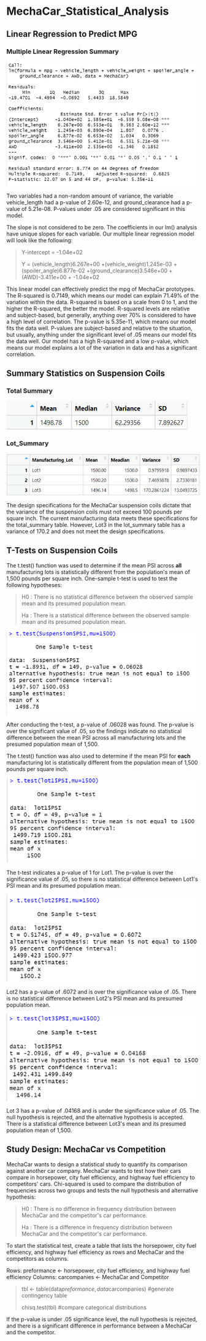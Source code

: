 # MechaCar_Statistical_Analysis

## Linear Regression to Predict MPG

### Multiple Linear Regression Summary

![summary1](https://raw.githubusercontent.com/jmsuarez1997/MechaCar_Statistical_Analysis/main/Resources/Images/Summary1.png)

Two variables had a non-random amount of variance, the variable vehicle_length had a p-value of 2.60e-12, and ground_clearance had a p-value of 5.21e-08. P-values under .05 are considered significant in this model.

The slope is not considered to be zero. The coefficients in our lm() analysis have unique slopes for each variable. Our multiple linear regression model will look like the following:

>Y-intercept = -1.04e+02
>
>Y = (vehicle_length)6.267e+00 +(vehicle_weight)1.245e-03 +(spoiler_angle)6.877e-02 +(ground_clearance)3.546e+00 +(AWD)-3.411e+00 + -1.04e+02

This linear model can effectively predict the mpg of MechaCar prototypes. The R-squared is 0.7149, which means our model can explain 71.49% of the variation within the data. R-squared is based on a scale from 0 to 1, and the higher the R-squared, the better the model. R-squared levels are relative and subject-based, but generally, anything over 70% is considered to have a high level of correlation. The p-value is 5.35e-11, which means our model fits the data well. P-values are subject-based and relative to the situation, but usually, anything under the significant level of .05 means our model fits the data well. Our model has a high R-squared and a low p-value, which means our model explains a lot of the variation in data and has a significant correlation. 

## Summary Statistics on Suspension Coils

### Total Summary
![total_summary](https://raw.githubusercontent.com/jmsuarez1997/MechaCar_Statistical_Analysis/main/Resources/Images/total_summary.png)

### Lot_Summary
![Lot_summary](https://raw.githubusercontent.com/jmsuarez1997/MechaCar_Statistical_Analysis/main/Resources/Images/Lot_Summary.png)

The design specifications for the MechaCar suspension coils dictate that the variance of the suspension coils must not exceed 100 pounds per square inch. The current manufacturing data meets these specifications for the total_summary table. However, Lot3 in the lot_summary table has a variance of 170.2 and does not meet the design specifications. 

## T-Tests on Suspension Coils

The t.test() function was used to determine if the mean PSI across __all__ manufacturing lots is statistically different from the population's mean of 1,500 pounds per square inch. One-sample t-test is used to test the following hypotheses:

>H0 : There is no statistical difference between the observed sample mean and its presumed population mean.
>
>Ha : There is a statistical difference between the observed sample mean and its presumed population mean.

![Lot_summary](https://raw.githubusercontent.com/jmsuarez1997/MechaCar_Statistical_Analysis/main/Resources/Images/ttest1.png)

After conducting the t-test, a p-value of .06028 was found. The p-value is over the significant value of .05, so the findings indicate no statistical difference between the mean PSI across all manufacturing lots and the presumed population mean of 1,500. 

The t.test() function was also used to determine if the mean PSI for __each__ manufacturing lot is statistically different from the population mean of 1,500 pounds per square inch.

![Lot_summary](https://raw.githubusercontent.com/jmsuarez1997/MechaCar_Statistical_Analysis/main/Resources/Images/ttest2.png)

The t-test indicates a p-value of 1 for Lot1. The p-value is over the significance value of .05, so there is no statistical difference between Lot1's PSI mean and its presumed population mean. 


![Lot_summary](https://raw.githubusercontent.com/jmsuarez1997/MechaCar_Statistical_Analysis/main/Resources/Images/ttest3.png)

Lot2 has a p-value of .6072 and is over the significance value of .05. There is no statistical difference between Lot2's PSI mean and its presumed population mean. 

![Lot_summary](https://raw.githubusercontent.com/jmsuarez1997/MechaCar_Statistical_Analysis/main/Resources/Images/ttest4.png)

Lot 3 has a p-value of .04168 and is under the significance value of .05. The null hypothesis is rejected, and the alternative hypothesis is accepted. There is a statistical difference between Lot3's mean and its presumed population mean of 1,500.

## Study Design: MechaCar vs Competition

MechaCar wants to design a statistical study to quantify its comparison against another car company. MechaCar wants to test how their cars compare in horsepower, city fuel efficiency, and highway fuel efficiency to competitors' cars. Chi-squared is used to compare the distribution of frequencies across two groups and tests the null hypothesis and alternative hypothesis:

>H0 : There is no difference in frequency distribution between MechaCar and the competitor's car performance. 
>
>Ha : There is a difference in frequency distribution between MechaCar and the competitor's car performance. 

To start the statistical test, create a table that lists the horsepower, city fuel efficiency, and highway fuel efficiency as rows and MechaCar and the competitors as columns. 

Rows: preformance <- horsepower, city fuel efficiency, and highway fuel efficiency
Columns: carcompanies <- MechaCar and Competitor

> tbl <- table(data$preformance,data$carcompanies) #generate contingency table
>
> chisq.test(tbl) #compare categorical distributions

If the p-value is under .05 significance level, the null hypothesis is rejected, and there is a significant difference in performance between a MechaCar and the competitor. 




